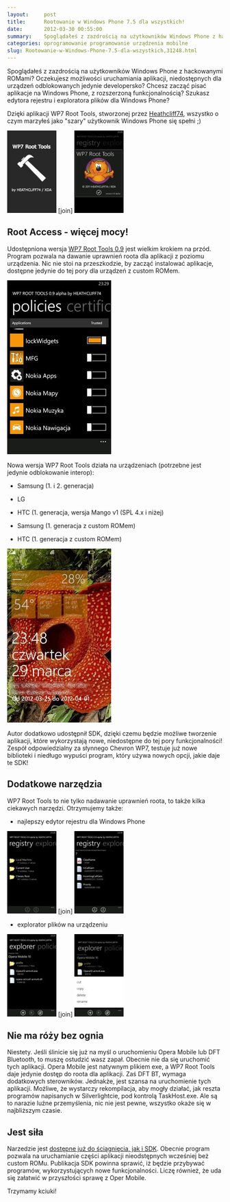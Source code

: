```yaml
---
layout:     post
title:      Rootowanie w Windows Phone 7.5 dla wszystkich!
date:       2012-03-30 00:55:00
summary:    Spoglądałeś z zazdrością na użytkowników Windows Phone z hackowanymi ROMami? Oczekujesz możliwości uruchamiania aplikacji, niedostępnych dla urządzeń odblokowanych jedynie developersko? Chcesz zacząć pisać aplikacje na Windows Phone, z rozszerzoną funkcjonalnością? Szukasz edytora rejestru i exploratora plików dla Windows Phone?Dzięki aplikacji WP7 Root Tools, stworzonej przez Heathcliff74, wszyst...
categories: oprogramowanie programowanie urządzenia mobilne
slug: Rootowanie-w-Windows-Phone-7.5-dla-wszystkich,31248.html
---
```




Spoglądałeś z zazdrością na użytkowników Windows Phone z hackowanymi ROMami? Oczekujesz możliwości uruchamiania aplikacji, niedostępnych dla urządzeń odblokowanych jedynie developersko? Chcesz zacząć pisać aplikacje na Windows Phone, z rozszerzoną funkcjonalnością? Szukasz edytora rejestru i exploratora plików dla Windows Phone?

Dzięki aplikacji WP7 Root Tools, stworzonej przez [Heathcliff74](http://www.wp7roottools.com/), wszystko o czym marzyłeś jako "szary"  użytkownik Windows Phone się spełni ;) 


![desk](https://raw.githubusercontent.com/djfoxer/djfoxer.github.io/master/_img/2012-3-30-_143_/g_-_288x192_-_-_31248x20120330003513_0.jpg)
[join]
![desk](https://raw.githubusercontent.com/djfoxer/djfoxer.github.io/master/_img/2012-3-30-_143_/g_-_288x192_-_-_31248x20120330003520_0.jpg)



## Root Access - więcej mocy!


Udostępniona wersja [ WP7 Root Tools 0.9](http://www.wp7roottools.com/index.php/downloads) jest wielkim krokiem na przód. Program pozwala na dawanie uprawnień roota dla aplikacji z poziomu urządzenia. Nic nie stoi na przeszkodzie, by zacząć instalować aplikacje, dostępne jedynie do tej pory dla urządzeń z custom ROMem. 


![desk](https://raw.githubusercontent.com/djfoxer/djfoxer.github.io/master/_img/2012-3-30-_143_/g_-_608x405_-_-_31248x20120330003525_0.jpg)


Nowa wersja WP7 Root Tools działa na urządzeniach 
(potrzebne jest jedynie odblokowanie interop):



  * Samsung (1. i 2. generacja)


  * LG


  * HTC (1. generacja, wersja Mango v1 (SPL 4.x i niżej)


  * Samsung (1. generacja z custom ROMem)


  * HTC (1. generacja z custom ROMem)




![desk](https://raw.githubusercontent.com/djfoxer/djfoxer.github.io/master/_img/2012-3-30-_143_/g_-_608x405_-_-_31248x20120330004003_0.jpg)


Autor dodatkowo udostępnił SDK, dzięki czemu będzie możliwe tworzenie aplikacji, które wykorzystają nowe, niedostępne do tej pory funkcjonalności! Zespół odpowiedzialny za słynnego Chevron WP7, testuje już nowe biblioteki i niedługo wypuści program, który używa nowych opcji, jakie daje te SDK!




## Dodatkowe narzędzia


WP7 Root Tools to nie tylko nadawanie uprawnień roota, to także kilka ciekawych narzędzi. Otrzymujemy także:



  * najlepszy edytor rejestru dla Windows Phone




![desk](https://raw.githubusercontent.com/djfoxer/djfoxer.github.io/master/_img/2012-3-30-_143_/g_-_288x192_-_-_31248x20120330003425_0.jpg)
[join]
![desk](https://raw.githubusercontent.com/djfoxer/djfoxer.github.io/master/_img/2012-3-30-_143_/g_-_288x192_-_-_31248x20120330003439_0.jpg)




  * explorator plików na urządzeniu




![desk](https://raw.githubusercontent.com/djfoxer/djfoxer.github.io/master/_img/2012-3-30-_143_/g_-_288x192_-_-_31248x20120330003435_0.jpg)
[join]
![desk](https://raw.githubusercontent.com/djfoxer/djfoxer.github.io/master/_img/2012-3-30-_143_/g_-_288x192_-_-_31248x20120330003448_0.jpg)





## Nie ma róży bez ognia

Niestety. Jeśli ślinicie się już na myśl o uruchomieniu Opera Mobile lub DFT Bluetooth, to muszę ostudzić wasz zapał. Obecnie nie da się uruchomić tych aplikacji. Opera Mobile jest natywnym plikiem exe, a WP7 Root Tools daje jedynie dostęp do roota dla aplikacji. Zaś DFT BT, wymaga dodatkowych sterowników. Jednakże, jest szansa na uruchomienie tych aplikacji. Możliwe, że wystarczy rekompilacja, aby mogły działać, jak reszta programów napisanych w Silverlightcie, pod kontrolą TaskHost.exe. Ale są to narazie luźne przemyślenia, nic nie jest pewne, wszystko okaże się w najbliższym czasie. 


## Jest siła

Narzedzie jest [dostępne już do ściągnięcia, jak i SDK](http://www.wp7roottools.com/index.php/downloads). Obecnie program pozwala na uruchamianie części aplikacji nieodstępnych wcześniej  beż custom ROMu. Publikacja SDK powinna sprawić, iż będzie przybywać programów, wykorzystujących nowe funkcjonalności. Liczę również, że uda się załatwić w przyszłości sprawę z Oper Mobile. 

Trzymamy kciuki! 

